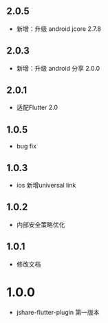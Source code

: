 ## 2.0.5
+ 新增：升级 android jcore 2.7.8
## 2.0.3
+ 新增：升级 android 分享 2.0.0
## 2.0.1
+ 适配Flutter 2.0
## 1.0.5
+ bug fix
## 1.0.3
+ ios 新增universal link
## 1.0.2
+ 内部安全策略优化
## 1.0.1
+ 修改文档
# 1.0.0
+ jshare-flutter-plugin 第一版本
